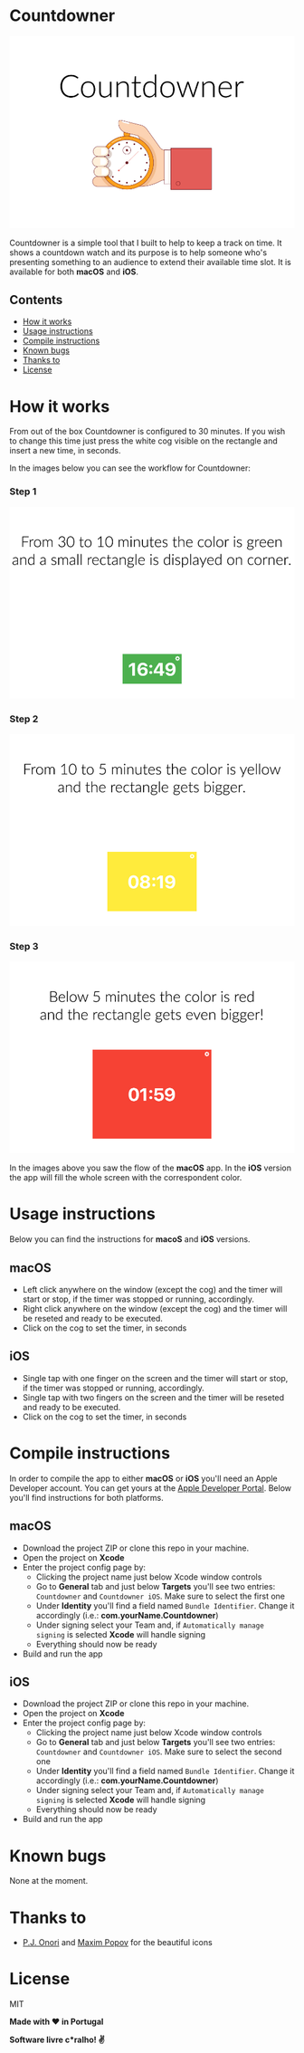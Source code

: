 # Countdowner
![Countdowner logo](https://raw.githubusercontent.com/rafaelcpalmeida/Countdowner/master/img/countdownerLogo.jpg)

Countdowner is a simple tool that I built to help to keep a track on time. It shows a countdown watch and its purpose is to help someone who's presenting something to an audience to extend their available time slot. It is available for both **macOS** and **iOS**.

## Contents
- <a href="#how-it-works">How it works</a>
- <a href="#usage-instructions">Usage instructions</a>
- <a href="#compile-instructions">Compile instructions</a>
- <a href="#known-bugs">Known bugs</a>
- <a href="#thanks-to">Thanks to</a>
- <a href="#license">License</a>

# How it works
From out of the box Countdowner is configured to 30 minutes. If you wish to change this time just press the white cog visible on the rectangle and insert a new time, in seconds.

In the images below you can see the workflow for Countdowner:
### Step 1
![Countdowner logo](https://raw.githubusercontent.com/rafaelcpalmeida/Countdowner/master/img/step1.jpg)

### Step 2
![Countdowner logo](https://raw.githubusercontent.com/rafaelcpalmeida/Countdowner/master/img/step2.jpg)

### Step 3
![Countdowner logo](https://raw.githubusercontent.com/rafaelcpalmeida/Countdowner/master/img/step3.jpg)

In the images above you saw the flow of the **macOS** app. In the **iOS** version the app will fill the whole screen with the correspondent color.

# Usage instructions
Below you can find the instructions for **macoS** and **iOS** versions.

## macOS
- Left click anywhere on the window (except the cog) and the timer will start or stop, if the timer was stopped or running, accordingly.
- Right click anywhere on the window (except the cog) and the timer will be reseted and ready to be executed.
- Click on the cog to set the timer, in seconds

## iOS
- Single tap with one finger on the screen and the timer will start or stop, if the timer was stopped or running, accordingly.
- Single tap with two fingers on the screen and the timer will be reseted and ready to be executed.
- Click on the cog to set the timer, in seconds

# Compile instructions
In order to compile the app to either **macOS** or **iOS** you'll need an Apple Developer account. You can get yours at the [Apple Developer Portal]. Below you'll find instructions for both platforms.

## macOS
- Download the project ZIP or clone this repo in your machine.
- Open the project on **Xcode**
- Enter the project config page by:
    - Clicking the project name just below Xcode window controls
    - Go to **General** tab and just below **Targets** you'll see two entries: `Countdowner` and `Countdowner iOS`. Make sure to select the first one
    - Under **Identity** you'll find a field named `Bundle Identifier`. Change it accordingly (i.e.: **com.yourName.Countdowner**)
    - Under signing select your Team and, if `Automatically manage signing` is selected **Xcode** will handle signing
    - Everything should now be ready
- Build and run the app

## iOS
- Download the project ZIP or clone this repo in your machine.
- Open the project on **Xcode**
- Enter the project config page by:
    - Clicking the project name just below Xcode window controls
    - Go to **General** tab and just below **Targets** you'll see two entries: `Countdowner` and `Countdowner iOS`. Make sure to select the second one
    - Under **Identity** you'll find a field named `Bundle Identifier`. Change it accordingly (i.e.: **com.yourName.Countdowner**)
    - Under signing select your Team and, if `Automatically manage signing` is selected **Xcode** will handle signing
    - Everything should now be ready
- Build and run the app

# Known bugs
None at the moment.

# Thanks to
- [P.J. Onori] and [Maxim Popov] for the beautiful icons

# License

MIT

**Made with :heart: in Portugal**

**Software livre c\*ralho! :v:**

[//]: # (These are reference links used in the body of this note and get stripped out when the markdown processor does its job. There is no need to format nicely because it shouldn't be seen. Thanks SO - http://stackoverflow.com/questions/4823468/store-comments-in-markdown-syntax)

   [P.J. Onori]: <https://www.iconfinder.com/icons/118694/cog_icon>
   [Maxim Popov]: <https://www.freepik.com/free-vector/business-man-hand-holding-stopwatch_1311462.htm>
   [Apple Developer Portal]: <https://developer.apple.com>

